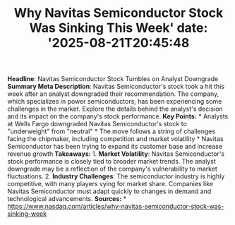 ﻿---
title: "Why Navitas Semiconductor Stock Was Sinking This Week'
date: '2025-08-21T20:45:48"
category: "Markets"
summary: ""
slug: "why navitas semiconductor stock was sinking this week"
source_urls:
  - "https://www.nasdaq.com/articles/why-navitas-semiconductor-stock-was-sinking-week"
seo:
  title: "Why Navitas Semiconductor Stock Was Sinking This Week | Hash n Hedge'
  description: '"
  keywords: ["news", "markets", "brief"]
---
**Headline**: Navitas Semiconductor Stock Tumbles on Analyst Downgrade  **Summary Meta Description**: Navitas Semiconductor's stock took a hit this week after an analyst downgraded their recommendation. The company, which specializes in power semiconductors, has been experiencing some challenges in the market. Explore the details behind the analyst's decision and its impact on the company's stock performance.  **Key Points:**  * Analysts at Wells Fargo downgraded Navitas Semiconductor's stock to "underweight" from "neutral" * The move follows a string of challenges facing the chipmaker, including competition and market volatility * Navitas Semiconductor has been trying to expand its customer base and increase revenue growth  **Takeaways:**  1. **Market Volatility**: Navitas Semiconductor's stock performance is closely tied to broader market trends. The analyst downgrade may be a reflection of the company's vulnerability to market fluctuations. 2. **Industry Challenges**: The semiconductor industry is highly competitive, with many players vying for market share. Companies like Navitas Semiconductor must adapt quickly to changes in demand and technological advancements.  **Sources:**  * https://www.nasdaq.com/articles/why-navitas-semiconductor-stock-was-sinking-week 
